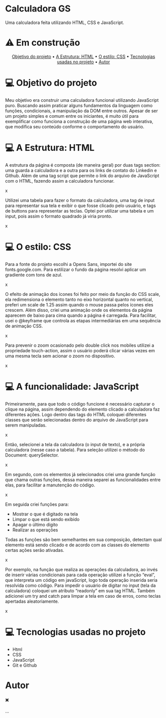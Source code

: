 # Calculadora GS
Uma calculadora feita utilizando HTML, CSS e JavaScript. 

# :warning: Em construção 

<p align="center">
 <a href="#obj">Objetivo do projeto</a> • 
 <a href="#html">A Estrutura: HTML</a> •  
 <a href="#css">O estilo: CSS</a> •   
 <a href="#tecnologias">Tecnologias usadas no projeto</a> •  
 <a href="#autor">Autor</a> 
</p>


## <h1 id='obj'> :computer: Objetivo do projeto </h1>
<p> Meu objetivo era construir uma calculadora funcional utilizando JavaScript puro. Buscando assim praticar alguns fundamentos da linguagem como funções, condicionais, a manipulação da DOM entre outros. Apesar de ser um projeto simples e comum entre os iniciantes, é muito útil para exemplificar como funciona a construção de uma página web interativa, que modifica seu conteúdo conforme o comportamento do usuário.  </p>



## <h1 id='html'> :computer: A Estrutura: HTML </h1>
<p>A estrutura da página é composta (de maneira geral) por duas tags section: uma guarda a calculadora e a outra para os links de contato do Linkedin e Github. Além de uma tag script que permite o link do arquivo de JavaScript com o HTML, fazendo assim a calculadora funcionar.
 </p>
 
 x 
 
 <p> Utilizei uma tabela para fazer o formato da calculadora, uma tag de input para representar sua tela e exibir o que fosse clicado pelo usuário, e tags de buttons para representar as teclas. Optei por utilizar uma tabela e um input, pois assim o formato quadrado já viria pronto. </p>
 
 x
 

## <h1 id='css'> :computer: O estilo: CSS </h1>
<p>Para a fonte do projeto escolhi a Opens Sans, importei do site fonts.google.com. Para estilizar o fundo da página resolvi aplicar um gradiente com tons de azul.  </p>

x 

<p> O efeito de animação dos ícones foi feito por meio da função do CSS scale, ela redimensiona o elemento tanto no eixo horizontal quanto no vertical, preferi um scale de 1.25 assim quando o mouse passa pelos ícones eles crescem. Além disso, criei uma animação onde os elementos da página aparecem de baixo para cima quando a página é carregada. Para facilitar, usei o @keyframe  que controla as etapas intermediárias em uma sequência de animação CSS. </p>

x

<p> Para prevenir o zoom ocasionado pelo double click nos mobiles utilizei a propriedade touch-action, assim o usuário poderá clicar várias vezes em uma mesma tecla sem acionar o zoom no dispositivo.  </p>

x

## <h1 id='css'> :computer: A funcionalidade: JavaScript </h1>
<p> Primeiramente, para que todo o código funcione é necessário capturar o clique na página, assim dependendo do elemento clicado a calculadora faz diferentes ações. Logo dentro das tags do HTML coloquei diferentes classes que serão selecionadas dentro do arquivo de JavaScript para serem manipuladas.  </p>

x

<p>Então, selecionei a tela da calculadora (o input de texto), e a própria calculadora (nesse caso a tabela). Para seleção utilizei o método do Document: querySelector. </p>

x

<p>  Em segundo, com os elementos já selecionados criei uma grande função que chama outras funções, dessa maneira separei as funcionalidades entre elas, para facilitar a manutenção do código.  </p>

x

Em seguida criei funções para: 

<ul> 
<li>Mostrar o que é digitado na tela </li> 
<li>Limpar o que está sendo exibido </li> 
<li>Apagar o último dígito </li> 
<li>Realizar as operações </li> 
</ul>

<p> Todas as funções são bem semelhantes em sua composição, detectam qual elemento está sendo clicado e de acordo com as classes do elemento  certas ações serão ativadas.  </p>

x

<p>Por exemplo, na função que realiza as operações da calculadora, ao invés de inserir várias condicionais para cada operação utilizei a função “eval”, que interpreta um código em javaScript, logo toda operação inserida seria resolvida como código. Para impedir o usuário de digitar no input (tela da calculadora) coloquei um atributo “readonly” em sua tag HTML. Também adicionei um try and catch para limpar a tela em caso de erros, como teclas apertadas aleatoriamente.  </p>

x



## <h1 id='tecnologias'> :computer: Tecnologias usadas no projeto </h1>
<ul>
<li> Html </li>
<li> CSS </li>
<li> JavaScript </li>
<li> Git e Github </li>
</ul>

## <h1 id='autor'> Autor </h1>
:heavy_multiplication_x:
<p> ... </p>


